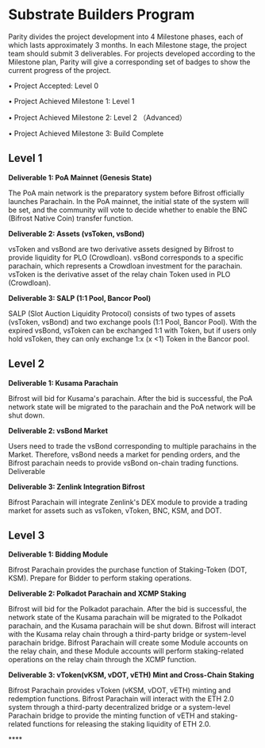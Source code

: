 # Substrate Builders Program

Parity divides the project development into 4 Milestone phases, each of which lasts approximately 3 months. In each Milestone stage, the project team should submit 3 deliverables. For projects developed according to the Milestone plan, Parity will give a corresponding set of badges to show the current progress of the project.

• Project Accepted: Level 0

• Project Achieved Milestone 1: Level 1

• Project Achieved Milestone 2: Level 2 （Advanced）

• Project Achieved Milestone 3: Build Complete

## Level 1

**Deliverable 1: PoA Mainnet \(Genesis State\)**

The PoA main network is the preparatory system before Bifrost officially launches Parachain. In the PoA mainnet, the initial state of the system will be set, and the community will vote to decide whether to enable the BNC \(Bifrost Native Coin\) transfer function.

**Deliverable 2: Assets \(vsToken, vsBond\)**

vsToken and vsBond are two derivative assets designed by Bifrost to provide liquidity for PLO \(Crowdloan\). vsBond corresponds to a specific parachain, which represents a Crowdloan investment for the parachain. vsToken is the derivative asset of the relay chain Token used in PLO \(Crowdloan\).

**Deliverable 3: SALP \(1:1 Pool, Bancor Pool\)**

SALP \(Slot Auction Liquidity Protocol\) consists of two types of assets \(vsToken, vsBond\) and two exchange pools \(1:1 Pool, Bancor Pool\). With the expired vsBond, vsToken can be exchanged 1:1 with Token, but if users only hold vsToken, they can only exchange 1:x \(x &lt;1\) Token in the Bancor pool.

## Level 2

**Deliverable 1: Kusama Parachain**

Bifrost will bid for Kusama's parachain. After the bid is successful, the PoA network state will be migrated to the parachain and the PoA network will be shut down.

**Deliverable 2: vsBond Market**

Users need to trade the vsBond corresponding to multiple parachains in the Market. Therefore, vsBond needs a market for pending orders, and the Bifrost parachain needs to provide vsBond on-chain trading functions. Deliverable

**Deliverable 3: Zenlink Integration Bifrost**

Bifrost Parachain will integrate Zenlink's DEX module to provide a trading market for assets such as vsToken, vToken, BNC, KSM, and DOT.

## Level 3

**Deliverable 1: Bidding Module**

Bifrost Parachain provides the purchase function of Staking-Token \(DOT, KSM\). Prepare for Bidder to perform staking operations.

**Deliverable 2:  Polkadot Parachain and XCMP Staking**

Bifrost will bid for the Polkadot parachain. After the bid is successful, the network state of the Kusama parachain will be migrated to the Polkadot parachain, and the Kusama parachain will be shut down. Bifrost will interact with the Kusama relay chain through a third-party bridge or system-level parachain bridge. Bifrost Parachain will create some Module accounts on the relay chain, and these Module accounts will perform staking-related operations on the relay chain through the XCMP function.

**Deliverable 3: vToken\(vKSM, vDOT, vETH\) Mint and Cross-Chain Staking**

Bifrost Parachain provides vToken \(vKSM, vDOT,  vETH\) minting and redemption functions. Bifrost Parachain will interact with the ETH 2.0 system through a third-party decentralized bridge or a system-level Parachain bridge to provide the minting function of vETH and staking-related functions for releasing the staking liquidity of ETH 2.0.





\*\*\*\*







